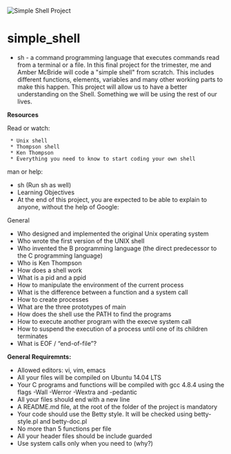 ![Simple Shell Project](https://s3.amazonaws.com/intranet-projects-files/holbertonschool-low_level_programming/235/shell.jpeg)

# simple_shell

  * sh - a command programming language that executes commands read from a terminal or a file. 
    In this final project for the trimester, me and Amber McBride will code a "simple shell" from scratch.
    This includes different functions, elements, variables and many other working parts to make this happen.
    This project will allow us to have a better understanding on the Shell. Something we will be using the rest
    of our lives.

**Resources**

Read or watch:

     * Unix shell
     * Thompson shell
     * Ken Thompson
     * Everything you need to know to start coding your own shell


man or help:

* sh (Run sh as well)
* Learning Objectives
* At the end of this project, you are expected to be able to explain to anyone, without the help of Google:

General
* Who designed and implemented the original Unix operating system
* Who wrote the first version of the UNIX shell
* Who invented the B programming language (the direct predecessor to the C programming language)
* Who is Ken Thompson
* How does a shell work
* What is a pid and a ppid
* How to manipulate the environment of the current process
* What is the difference between a function and a system call
* How to create processes
* What are the three prototypes of main
* How does the shell use the PATH to find the programs
* How to execute another program with the execve system call
* How to suspend the execution of a process until one of its children terminates
* What is EOF / “end-of-file”?


**General Requiremnts:**

* Allowed editors: vi, vim, emacs
* All your files will be compiled on Ubuntu 14.04 LTS
* Your C programs and functions will be compiled with gcc 4.8.4 using the flags -Wall -Werror -Wextra and -pedantic
* All your files should end with a new line
* A README.md file, at the root of the folder of the project is mandatory
* Your code should use the Betty style. It will be checked using betty-style.pl and betty-doc.pl
* No more than 5 functions per file
* All your header files should be include guarded
* Use system calls only when you need to (why?)
